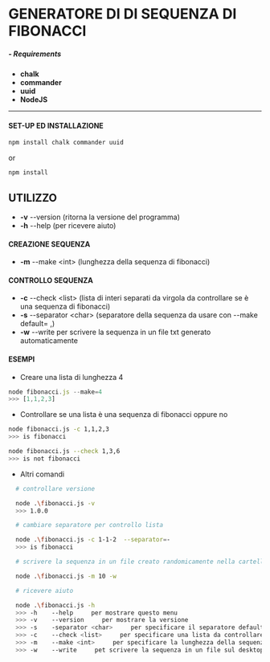 # GENERATORE DI DI SEQUENZA DI FIBONACCI

##### - Requirements

* **chalk**
* **commander**
* **uuid**
* **NodeJS**

---

#### SET-UP ED INSTALLAZIONE

```bash
npm install chalk commander uuid
```
or
```bash
npm install
```

## UTILIZZO

* **-v** --version (ritorna la versione del programma)
* **-h** --help (per ricevere aiuto)
  
#### CREAZIONE SEQUENZA

* **-m** --make \<int> (lunghezza della sequenza di fibonacci)
  
#### CONTROLLO SEQUENZA

* **-c** --check \<list> (lista di interi separati da virgola da controllare se è una sequenza di fibonacci)
* **-s** --separator \<char> (separatore della sequenza da usare con --make default= ,)
* **-w** --write per scrivere la sequenza in un file txt generato automaticamente


#### ESEMPI

* Creare una lista di lunghezza 4

```js
node fibonacci.js --make=4
>>> [1,1,2,3]
```
* Controllare se una lista è una sequenza di fibonacci oppure no

```bash
node fibonacci.js -c 1,1,2,3
>>> is fibonacci
```
```bash
node fibonacci.js --check 1,3,6
>>> is not fibonacci
```

* Altri comandi
  
```bash
  # controllare versione

  node .\fibonacci.js -v
  >>> 1.0.0

  # cambiare separatore per controllo lista

  node .\fibonacci.js -c 1-1-2  --separator=-
  >>> is fibonacci

  # scrivere la sequenza in un file creato randomicamente nella cartella /sequenze

  node .\fibonacci.js -m 10 -w

  # ricevere aiuto

  node .\fibonacci.js -h 
  >>> -h    --help     per mostrare questo menu 
  >>> -v    --version     per mostrare la versione 
  >>> -s    -separator <char>     per specificare il separatore default= ,
  >>> -c    --check <list>     per specificare una lista da controllare 
  >>> -m    --make <int>     per specificare la lunghezza della sequenza da produrre 
  >>> -w    --write     pet scrivere la sequenza in un file sul desktop
```

